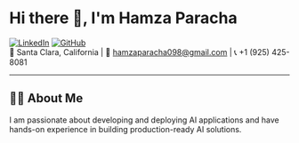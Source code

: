 # Hi there 👋, I'm Hamza Paracha

[![LinkedIn](https://img.shields.io/badge/LinkedIn-0A66C2?style=for-the-badge&logo=linkedin&logoColor=white)](https://www.linkedin.com/in/hamza-wajid-paracha-60b6b2247/) 
[![GitHub](https://img.shields.io/badge/GitHub-181717?style=for-the-badge&logo=github&logoColor=white)](https://github.com/HamzaWajid1)  
📍 Santa Clara, California | 📧 hamzaparacha098@gmail.com | 📞 +1 (925) 425-8081

---

## 👨‍💻 About Me
I am passionate about developing and deploying AI applications and have hands-on experience in building production-ready AI solutions.




